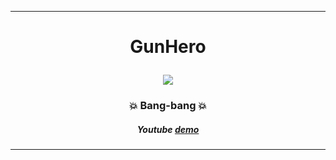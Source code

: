 


---
# <p align="center"> GunHero </p>


<p align="center">
    <img src="https://github.com/FacePunch1337/GunHero/blob/main/Assets/demo.gif"/>
</p>
 
### <p align="center">💥 Bang-bang 💥</p>
##### <p align="center">Youtube <a href="https://www.youtube.com/watch?v=4BL9_Itb-yo" target="blank">demo</a></p>



---


